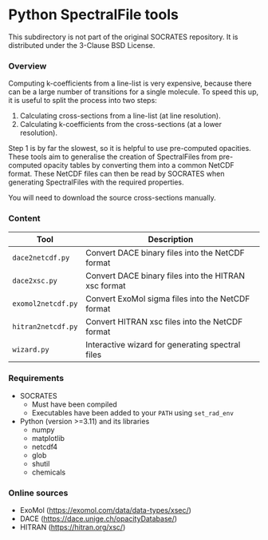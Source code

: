 # Python SpectralFile tools

This subdirectory is not part of the original SOCRATES repository. It is distributed under the 3-Clause BSD License.

### Overview

Computing k-coefficients from a line-list is very expensive, because there can be a large number of transitions for a single molecule. To speed this up, it is useful to split the process into two steps:
1. Calculating cross-sections from a line-list (at line resolution).    
2. Calculating k-coefficients from the cross-sections (at a lower resolution).    

Step 1 is by far the slowest, so it is helpful to use pre-computed opacities. These tools aim to generalise the creation of SpectralFiles from pre-computed opacity tables by converting them into a common NetCDF format. These NetCDF files can then be read by SOCRATES when generating SpectralFiles with the required properties.

You will need to download the source cross-sections manually. 

### Content

| Tool    | Description |
|-----------------------|-------------|
| `dace2netcdf.py`      | Convert DACE binary files into the NetCDF format   | 
| `dace2xsc.py`         | Convert DACE binary files into the HITRAN xsc format   | 
| `exomol2netcdf.py`    | Convert ExoMol sigma files into the NetCDF format  |
| `hitran2netcdf.py`    | Convert HITRAN xsc files into the NetCDF format    |
| `wizard.py`           | Interactive wizard for generating spectral files |



### Requirements

* SOCRATES
   - Must have been compiled
   - Executables have been added to your `PATH` using `set_rad_env`
* Python (version >=3.11) and its libraries
   - numpy
   - matplotlib
   - netcdf4
   - glob
   - shutil
   - chemicals

### Online sources
* ExoMol (https://exomol.com/data/data-types/xsec/)
* DACE (https://dace.unige.ch/opacityDatabase/)
* HITRAN (https://hitran.org/xsc/)


